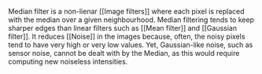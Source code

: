 Median filter is a non-lienar [[Image filters]] where each pixel is replaced with the median over a given neighbourhood.
Median filtering tends to keep sharper edges than linear filters such as [[Mean filter]] and [[Gaussian filter]]. It reduces [[Noise]] in the images because, often, the noisy pixels tend to have very high or very low values. 
Yet, Gaussian-like noise, such as sensor noise, cannot be dealt with by the Median, as this would require computing new noiseless intensities.